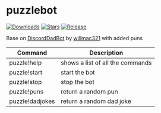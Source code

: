 # puzzlebot
[![Downloads](https://img.shields.io/github/downloads/roeiad/puzzlebot/total.svg)](https://github.com/roeiad/puzzlebot/releases/latest)
[![Stars](https://img.shields.io/github/stars/roeiad/puzzlebot?style=social)](https://github.com/roeiad/puzzlebot/stargazers)
[![Release](https://img.shields.io/github/v/release/roeiad/puzzlebot)](https://github.com/roeiad/puzzlebot/releases/latest)

Base on [DiscordDadBot](https://github.com/willmac321/DiscordDadBot) by [willmac321](https://github.com/willmac321) with added puns 

| Command       | Description                                                                                                              
| ------------- | ------------------------------------------------------------------------------------------------------------------------- 
| puzzle!help        | shows a list of all the commands      
| puzzle!start       | start the bot                                                                                           
| puzzle!stop       | stop the bot                                                                                           
| puzzle!puns        | return a random pun                                                                                           
| puzzle!dadjokes       | return a random dad joke                                                                